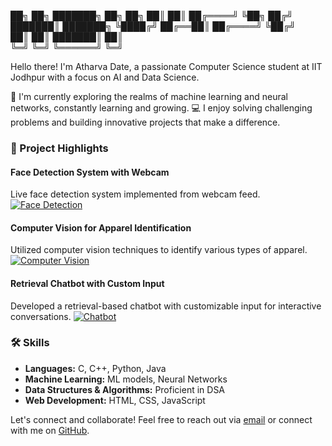 ██╗  ██╗ ███████╗  ██╗   ██╗
██║  ██║ ██╔════╝  ╚██╗ ██╔╝
███████║ ███████╗   ╚████╔╝ 
██╔══██║ ██╔════╝    ╚██╔╝  
██║  ██║ ███████║     ██║   
╚═╝  ╚═╝ ╚══════╝     ╚═╝


Hello there! I'm Atharva Date, a passionate Computer Science student at IIT Jodhpur with a focus on AI and Data Science.

🌱 I'm currently exploring the realms of machine learning and neural networks, constantly learning and growing.
💻 I enjoy solving challenging problems and building innovative projects that make a difference.

### 🚀 Project Highlights

#### Face Detection System with Webcam
Live face detection system implemented from webcam feed.
[![Face Detection](https://your-image-url.com)](https://github.com/ADIITJ/face_detection_webcam)

#### Computer Vision for Apparel Identification
Utilized computer vision techniques to identify various types of apparel.
[![Computer Vision](https://your-image-url.com)](https://github.com/ADIITJ/basic-computer-vision)

#### Retrieval Chatbot with Custom Input
Developed a retrieval-based chatbot with customizable input for interactive conversations.
[![Chatbot](https://your-image-url.com)](https://github.com/ADIITJ/retrieval-chatbot)

### 🛠️ Skills

- **Languages:** C, C++, Python, Java
- **Machine Learning:** ML models, Neural Networks
- **Data Structures & Algorithms:** Proficient in DSA
- **Web Development:** HTML, CSS, JavaScript

Let's connect and collaborate! Feel free to reach out via [email](mailto:b22ai045@iitj.ac.in) or connect with me on [GitHub](https://github.com/ADIITJ/).

